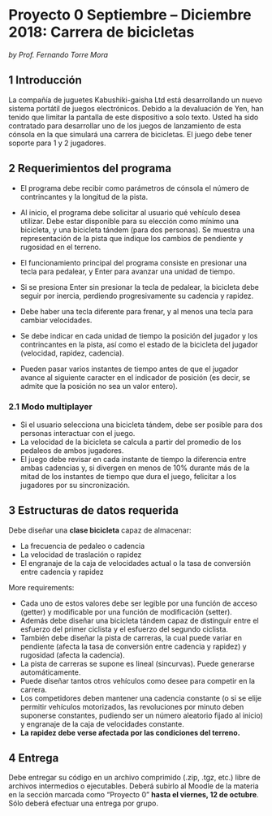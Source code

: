 # Proyecto 0 Septiembre – Diciembre 2018: Carrera de bicicletas

*by Prof. Fernando Torre Mora*

## 1 Introducción

La compañía de juguetes Kabushiki-gaisha Ltd está desarrollando un nuevo sistema portátil de juegos electrónicos. Debido a la devaluación de Yen, han tenido que limitar la pantalla de este dispositivo a solo texto. Usted ha sido contratado para desarrollar uno de los juegos de lanzamiento de esta cónsola en la que simulará una carrera de bicicletas. El juego debe tener soporte para 1 y 2 jugadores.

## 2 Requerimientos del programa

- El programa debe recibir como parámetros de cónsola el número de contrincantes y la longitud de la pista.
- Al inicio, el programa debe solicitar al usuario qué vehículo desea utilizar. Debe estar disponible para su elección como mínimo una bicicleta, y una bicicleta tándem (para dos personas). Se muestra una representación de la pista que indique los cambios de pendiente y rugosidad en el terreno.
- El funcionamiento principal del programa consiste en presionar una tecla para pedalear, y Enter para avanzar una unidad de tiempo. 
- Si se presiona Enter sin presionar la tecla de pedalear, la bicicleta debe seguir por inercia, perdiendo progresivamente su cadencia y rapidez. 
- Debe haber una tecla diferente para frenar, y al menos una tecla para cambiar velocidades.
- Se debe indicar en cada unidad de tiempo la posición del jugador y los contrincantes en la pista, así como el estado de la bicicleta del jugador (velocidad, rapidez, cadencia).

- Pueden pasar varios instantes de tiempo antes de que el jugador avance al siguiente caracter en el indicador de posición (es decir, se admite que la posición no sea un valor entero).


### 2.1 Modo multiplayer

- Si el usuario selecciona una bicicleta tándem, debe ser posible para dos personas interactuar con el juego.
- La velocidad de la bicicleta se calcula a partir del promedio de los pedaleos de ambos jugadores. 
- El juego debe revisar en cada instante de tiempo la diferencia entre ambas cadencias y, si divergen en menos de 10% durante más de la mitad de los instantes de tiempo que dura el juego, felicitar a los jugadores por su
sincronización.


## 3 Estructuras de datos requerida

Debe diseñar una **clase bicicleta** capaz de almacenar:

-  La frecuencia de pedaleo o cadencia
-  La velocidad de traslación o rapidez
-  El engranaje de la caja de velocidades actual o la tasa de conversión entre cadencia y rapidez

More requirements:

- Cada uno de estos valores debe ser legible por una función de acceso (getter) y modificable por una función de modificación (setter).
- Además debe diseñar una bicicleta tándem capaz de distinguir entre el esfuerzo del primer ciclista y el esfuerzo del segundo ciclista.
- También debe diseñar la pista de carreras, la cual puede variar en pendiente (afecta la tasa de conversión entre cadencia y rapidez) y rugosidad (afecta la cadencia). 
- La pista de carreras se supone es lineal (sincurvas). Puede generarse automáticamente.
- Puede diseñar tantos otros vehículos como desee para competir en la carrera. 
- Los competidores deben mantener una cadencia constante (o si se elije permitir vehículos motorizados, las revoluciones por minuto deben suponerse constantes, pudiendo ser un número aleatorio fijado al inicio) y engranaje de la caja de velocidades constante. 
- **La rapidez debe verse afectada por las condiciones del terreno.**


## 4 Entrega

Debe entregar su código en un archivo comprimido (.zip, .tgz, etc.) libre de archivos intermedios o ejecutables. Deberá subirlo al Moodle de la materia en la sección marcada como “Proyecto 0” **hasta el viernes, 12 de octubre**. Sólo deberá efectuar una entrega por grupo.
